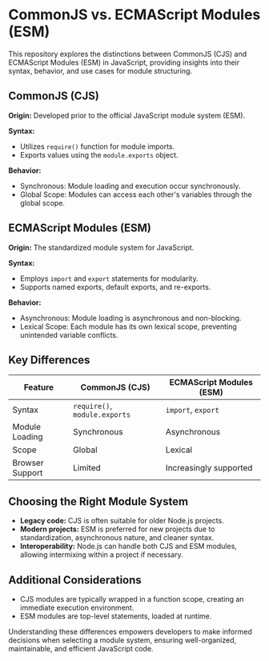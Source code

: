 <h1>CommonJS vs. ECMAScript Modules (ESM)</h1>

<p>This repository explores the distinctions between CommonJS (CJS) and ECMAScript Modules (ESM) in JavaScript, providing insights into their syntax, behavior, and use cases for module structuring.</p>

<h2>CommonJS (CJS)</h2>

<strong>Origin:</strong> Developed prior to the official JavaScript module system (ESM).

<strong>Syntax:</strong>
<ul>
  <li>Utilizes <code>require()</code> function for module imports.</li>
  <li>Exports values using the <code>module.exports</code> object.</li>
</ul>

<strong>Behavior:</strong>
<ul>
  <li>Synchronous: Module loading and execution occur synchronously.</li>
  <li>Global Scope: Modules can access each other's variables through the global scope.</li>
</ul>

<h2>ECMAScript Modules (ESM)</h2>

<strong>Origin:</strong> The standardized module system for JavaScript.

<strong>Syntax:</strong>
<ul>
  <li>Employs <code>import</code> and <code>export</code> statements for modularity.</li>
  <li>Supports named exports, default exports, and re-exports.</li>
</ul>

<strong>Behavior:</strong>
<ul>
  <li>Asynchronous: Module loading is asynchronous and non-blocking.</li>
  <li>Lexical Scope: Each module has its own lexical scope, preventing unintended variable conflicts.</li>
</ul>

<h2>Key Differences</h2>

<table>
  <thead>
    <tr>
      <th>Feature</th>
      <th>CommonJS (CJS)</th>
      <th>ECMAScript Modules (ESM)</th>
    </tr>
  </thead>
  <tbody>
    <tr>
      <td>Syntax</td>
      <td><code>require()</code>, <code>module.exports</code></td>
      <td><code>import</code>, <code>export</code></td>
    </tr>
    <tr>
      <td>Module Loading</td>
      <td>Synchronous</td>
      <td>Asynchronous</td>
    </tr>
    <tr>
      <td>Scope</td>
      <td>Global</td>
      <td>Lexical</td>
    </tr>
    <tr>
      <td>Browser Support</td>
      <td>Limited</td>
      <td>Increasingly supported</td>
    </tr>
  </tbody>
</table>

<h2>Choosing the Right Module System</h2>

<ul>
  <li><strong>Legacy code:</strong> CJS is often suitable for older Node.js projects.</li>
  <li><strong>Modern projects:</strong> ESM is preferred for new projects due to standardization, asynchronous nature, and cleaner syntax.</li>
  <li><strong>Interoperability:</strong> Node.js can handle both CJS and ESM modules, allowing intermixing within a project if necessary.</li>
</ul>

<h2>Additional Considerations</h2>

<ul>
  <li>CJS modules are typically wrapped in a function scope, creating an immediate execution environment.</li>
  <li>ESM modules are top-level statements, loaded at runtime.</li>
</ul>

<p>Understanding these differences empowers developers to make informed decisions when selecting a module system, ensuring well-organized, maintainable, and efficient JavaScript code.</p>
